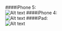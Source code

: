 ####iPhone 5: </br>
![Alt text](http://i.imgur.com/0YPMQ.png "iPhone 5")
####iPhone 4: </br>
![Alt text](http://i.imgur.com/UBwq7.png "iPhone 4")
####iPad: </br>
![Alt text](http://i.imgur.com/RiiPX.png "iPad")

